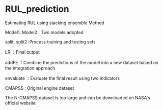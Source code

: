 # RUL_prediction
Estimating RUL using stacking ensemble Method

Model1, Model2 : Two models adopted 

split, split2 :Process training and testing sets

LR ：Final output

addFE ：Combine the predictions of the model into a new dataset based on the integration approach

envaluate ：Evaluate the final result using two indicators

CMAPSS : Original engine dataset

The N-CMAPSS dataset is too large and can be downloaded on NASA's official website
